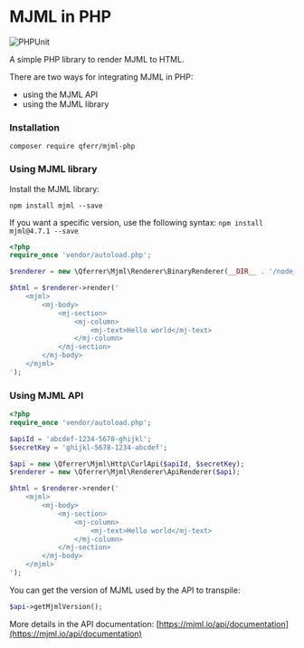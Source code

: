 MJML in PHP
===========

![PHPUnit](https://github.com/qferr/mjml-php/actions/workflows/php.yml/badge.svg)

A simple PHP library to render MJML to HTML.

There are two ways for integrating MJML in PHP:
* using the MJML API
* using the MJML library

### Installation

```shell script
composer require qferr/mjml-php
```

### Using MJML library

Install the MJML library:

```shell script
npm install mjml --save
```

If you want a specific version, use the following syntax: `npm install mjml@4.7.1 --save`

```php
<?php
require_once 'vendor/autoload.php';

$renderer = new \Qferrer\Mjml\Renderer\BinaryRenderer(__DIR__ . '/node_modules/.bin/mjml');

$html = $renderer->render('
    <mjml>
        <mj-body>
            <mj-section>
                <mj-column>
                    <mj-text>Hello world</mj-text>
                </mj-column>
            </mj-section>
        </mj-body>
    </mjml>
');
```

### Using MJML API

```php
<?php
require_once 'vendor/autoload.php';

$apiId = 'abcdef-1234-5678-ghijkl';
$secretKey = 'ghijkl-5678-1234-abcdef';

$api = new \Qferrer\Mjml\Http\CurlApi($apiId, $secretKey);
$renderer = new \Qferrer\Mjml\Renderer\ApiRenderer($api);

$html = $renderer->render('
    <mjml>
        <mj-body>
            <mj-section>
                <mj-column>
                    <mj-text>Hello world</mj-text>
                </mj-column>
            </mj-section>
        </mj-body>
    </mjml>
');
```

You can get the version of MJML used by the API to transpile:

```php
$api->getMjmlVersion();
```

More details in the API documentation: [https://mjml.io/api/documentation](https://mjml.io/api/documentation)
